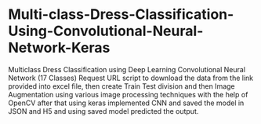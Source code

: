 # Multi-class-Dress-Classification-Using-Convolutional-Neural-Network-Keras
Multiclass Dress Classification using Deep Learning Convolutional Neural Network (17 Classes)
Request URL script to download the data from the link provided into excel file, then create Train Test division and then Image Augmentation using various image processing techniques with the help of OpenCV after that using keras implemented CNN and saved the model in JSON and H5 and using saved model predicted the output.
